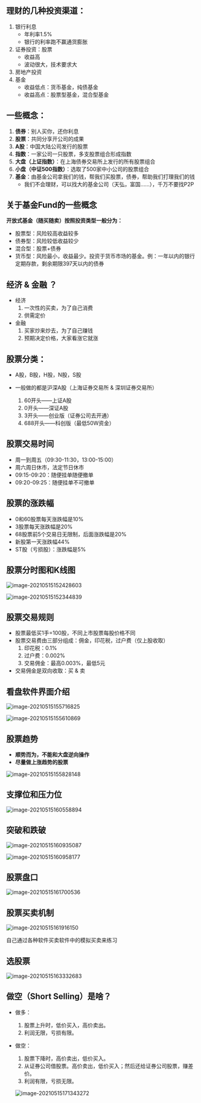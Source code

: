 
## 理财的几种投资渠道：

1. 银行利息
   * 年利率1.5%
   * 银行的利率跑不赢通货膨胀
2. 证券投资：股票
   * 收益高
   * 波动很大，技术要求大
3. 房地产投资
4. 基金
   * 收益低点：货币基金，纯债基金
   * 收益高点：股票型基金，混合型基金

## 一些概念：

1. **债券**：别人买你，还你利息
2. **股票**：共同分享开公司的成果
3. **A股**：中国大陆公司发行的股票
4. **指数**：一家公司一只股票，多支股票组合形成指数
5. **大盘（上证指数）**：在上海债券交易所上发行的所有股票组合
6. **小盘（中证500指数）**：选取了500家中小公司的股票组合
7. **基金**：由基金公司拿我们的钱，帮我们买股票，债券，帮助我们打理我们的钱
   * 我们不会理财，可以找大的基金公司（天弘，富国......），千万不要找P2P

## 关于基金Fund的一些概念

**开放式基金（随买随卖）按照投资类型一般分为：**

* 股票型：风险较高收益较多
* 债券型：风险较低收益较少
* 混合型：股票+债券
* 货币型：风险最小，收益最少。投资于货币市场的基金。例：一年以内的银行定期存款，剩余期限397天以内的债券

## 经济 & 金融 ？

* 经济
  1. 一次性的买卖，为了自己消费
  2. 供需定价
* 金融
  1. 买家炒来炒去，为了自己赚钱
  2. 预期决定价格，大家看涨它就涨


## 股票分类：

* A股，B股，H股，N股，S股

* 一般做的都是沪深A股（上海证券交易所 & 深圳证券交易所）
  1. 60开头——上证A股
  2. 0开头——深证A股
  3. 3开头——创业版（证券公司去开通）
  4. 688开头——科创版（最低50W资金）

## 股票交易时间

* 周一到周五（09:30-11:30，13:00-15:00）
* 周六周日休市，法定节日休市
* 09:15-09:20：随便挂单随便撤单
* 09:20-09:25：随便挂单不可撤单

## 股票的涨跌幅

* 0和60股票每天涨跌幅是10%
* 3股票每天涨跌幅是20%
* 68股票前5个交易日无限制，后面涨跌幅是20%
* 新股第一天涨跌幅44%
* ST股（亏损股）：涨跌幅是5%

## 股票分时图和K线图

![image-20210515152428603](https://jack-blog-img.obs.cn-north-4.myhuaweicloud.com/github-page/imgimage-20210515152428603.png)

![image-20210515152344839](https://jack-blog-img.obs.cn-north-4.myhuaweicloud.com/github-page/imgimage-20210515152344839.png)

## 股票交易规则

* 股票最低买1手=100股，不同上市股票每股价格不同
* 股票交易费由三部分组成：佣金，印花税，过户费（仅上股收取）
  1. 印花税：0.1%
  2. 过户费：0.002%
  3. 交易佣金：最高0.003%，最低5元
* 交易佣金是双向收取：买 & 卖

## 看盘软件界面介绍

![image-20210515155716825](https://jack-blog-img.obs.cn-north-4.myhuaweicloud.com/github-page/imgimage-20210515155716825.png)

![image-20210515155610869](https://jack-blog-img.obs.cn-north-4.myhuaweicloud.com/github-page/imgimage-20210515155610869.png)

## 股票趋势

* **顺势而为，不能和大盘逆向操作**
* **尽量做上涨趋势的股票**

![image-20210515155828148](https://jack-blog-img.obs.cn-north-4.myhuaweicloud.com/github-page/imgimage-20210515155828148.png)

## 支撑位和压力位

![image-20210515160558894](https://jack-blog-img.obs.cn-north-4.myhuaweicloud.com/github-page/imgimage-20210515160558894.png)

## 突破和跌破

![image-20210515160935087](https://jack-blog-img.obs.cn-north-4.myhuaweicloud.com/github-page/imgimage-20210515160935087.png)

![image-20210515160958177](https://jack-blog-img.obs.cn-north-4.myhuaweicloud.com/github-page/imgimage-20210515160958177.png)

## 股票盘口

![image-20210515161700536](https://jack-blog-img.obs.cn-north-4.myhuaweicloud.com/github-page/imgimage-20210515161700536.png)

## 股票买卖机制

![image-20210515161916150](https://jack-blog-img.obs.cn-north-4.myhuaweicloud.com/github-page/imgimage-20210515161916150.png)

自己通过各种软件买卖软件中的模拟买卖来练习

## 选股票

![image-20210515163332683](https://jack-blog-img.obs.cn-north-4.myhuaweicloud.com/github-page/imgimage-20210515163332683.png)

## 做空（Short Selling）是啥？

* 做多：

  1. 股票上升时，低价买入，高价卖出。
  2. 利润无限，亏损有限。

* 做空：

  1. 股票下降时，高价卖出，低价买入。
  2. 从证券公司借股票。高价卖出，低价买入；然后还给证券公司股票，赚差价。
  3. 利润有限，亏损无限。

  ![image-20210515171343272](https://jack-blog-img.obs.cn-north-4.myhuaweicloud.com/github-page/imgimage-20210515171343272.png)